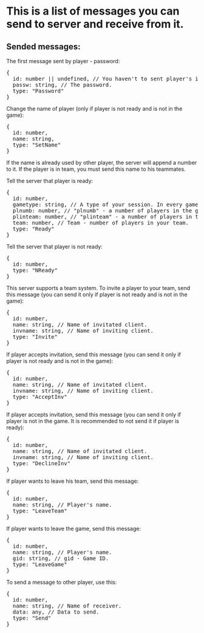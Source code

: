 # This is a list of messages you can send to server and receive from it.
## Sended messages:
The first message sent by player - password:
<pre>
{
  id: number || undefined, // You haven't to sent player's id in the message with password.
  passw: string, // The password.
  type: "Password"
}
</pre>
Change the name of player (only if player is not ready and is not in the game):
<pre>
{
  id: number,
  name: string,
  type: "SetName"
}
</pre>
If the name is already used by other player, the server will append a number to it. If the player is in team, you must send this name to his teammates.

Tell the server that player is ready:
<pre>
{
  id: number,
  gametype: string, // A type of your session. In every game you can use multiple types of sessions. Player will play with other players having the same type of the game.
  plnumb: number, // "plnumb" - a number of players in the game.
  plinteam: number, // "plinteam" - a number of players in team.
  team: number, // Team - number of players in your team.
  type: "Ready"
}
</pre>

Tell the server that player is not ready:
<pre>
{
  id: number,
  type: "NReady"
}
</pre>

This server supports a team system. To invite a player to your team, send this message (you can send it only if player is not ready and is not in the game):
<pre>
{
  id: number,
  name: string, // Name of invitated client.
  invname: string, // Name of inviting client.
  type: "Invite"
}
</pre>

If player accepts invitation, send this message (you can send it only if player is not ready and is not in the game):
<pre>
{
  id: number,
  name: string, // Name of invitated client.
  invname: string, // Name of inviting client.
  type: "AcceptInv"
}
</pre>

If player accepts invitation, send this message (you can send it only if player is not in the game. It is recommended to not send it if player is ready):
<pre>
{
  id: number,
  name: string, // Name of invitated client.
  invname: string, // Name of inviting client.
  type: "DeclineInv"
}
</pre>

If player wants to leave his team, send this message:
<pre>
{
  id: number,
  name: string, // Player's name.
  type: "LeaveTeam"
}
</pre>

If player wants to leave the game, send this message:
<pre>
{
  id: number,
  name: string, // Player's name.
  gid: string, // gid - Game ID.
  type: "LeaveGame"
}
</pre>

To send a message to other player, use this:
<pre>
{
  id: number,
  name: string, // Name of receiver.
  data: any, // Data to send.
  type: "Send"
}
</pre>
